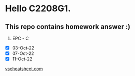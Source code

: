 # Hello C2208G1.

## This repo contains homework answer :)

1. EPC - C

- [X] 03-Oct-22
- [X] 07-Oct-22
- [X] 11-Oct-22

[vscheatsheet.com]()
